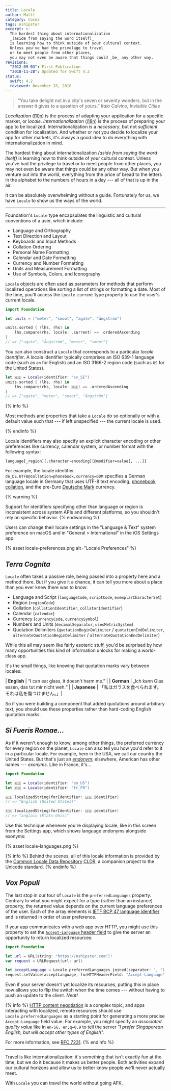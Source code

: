 ```yaml
---
title: Locale
author: Mattt
category: Cocoa
tags: nshipster
excerpt: >-
  The hardest thing about internationalization 
  _(aside from saying the word itself)_
  is learning how to think outside of your cultural context.
  Unless you've had the privelage to travel 
  or to meet people from other places,
  you may not even be aware that things could _be_ any other way.
revisions:
  "2012-09-03": First Publication
  "2018-11-28": Updated for Swift 4.2
status:
  swift: 4.2
  reviewed: November 28, 2018
---
```


> “You take delight not in a city's seven or seventy wonders,
> but in the answer it gives to a question of yours.”
> <cite>Italo Calvino, <em>Invisible Cities</em></cite>

<dfn>Localization</dfn>
(<abbr title="Localization">l10n</abbr>)
is the process of adapting your application for a specific market,
or <dfn>locale</dfn>.
<dfn>Internationalization</dfn>
(<abbr title="Internationalization">i18n</abbr>)
is the process of preparing your app to be localized.
Internationalization is a _necessary_,
but not _sufficient_ condition for localization.
And whether or not you decide to localize your app for other markets,
it's always a good idea to do everything with internationalization in mind.

The hardest thing about internationalization
_(aside from saying the word itself)_
is learning how to think outside of your cultural context.
Unless you've had the privilege to travel
or to meet people from other places,
you may not even be aware that things could _be_ any other way.
But when you venture out into the world,
everything from the price of bread to
the letters in the alphabet to
the numbers of hours in a day ---
all of that is up in the air.

It can be absolutely overwhelming without a guide.
Fortunately for us, we have `Locale` to show us the ways of the world.

---

Foundation's `Locale` type encapsulates
the linguistic and cultural conventions of a user,
which include:

- Language and Orthography
- Text Direction and Layout
- Keyboards and Input Methods
- Collation Ordering
- Personal Name Formatting
- Calendar and Date Formatting
- Currency and Number Formatting
- Units and Measurement Formatting
- Use of Symbols, Colors, and Iconography

`Locale` objects are often used as parameters
for methods that perform localized operations
like sorting a list of strings or formatting a date.
Most of the time,
you'll access the `Locale.current` type property
to use the user's current locale.

```swift
import Foundation

let units = ["meter", "smoot", "agate", "ångström"]

units.sorted { (lhs, rhs) in
    lhs.compare(rhs, locale: .current) == .orderedAscending
}
// => ["agate", "ångström", "meter", "smoot"]
```

You can also construct a `Locale`
that corresponds to a particular <dfn>locale identifier</dfn>.
A locale identifier typically comprises
an ISO 639-1 language code (such as `en` for English) and
an ISO 3166-2 region code (such as `US` for the United States).

```swift
let 🇸🇪 = Locale(identifier: "sv_SE")
units.sorted { (lhs, rhs) in
    lhs.compare(rhs, locale: 🇸🇪) == .orderedAscending
}
// => ["agate", "meter", "smoot", "ångström"]
```

{% info %}

Most methods and properties that take a `Locale`
do so optionally or with a default value
such that ---
if left unspecified ---
the current locale is used.

{% endinfo %}

Locale identifiers may also specify
an explicit character encoding or
other preferences like currency, calendar system, or number format
with the following syntax:

```
language[_region][.character-encoding][@modifier=value[, ...]]
```

For example,
the locale identifier `de_DE.UTF8@collation=phonebook,currency=DDM`
specifies a German language locale in Germany
that uses UTF-8 text encoding,
[phonebook collation](http://developer.mimer.com/charts/german_phonebook.htm),
and the pre-Euro [Deutsche Mark](https://en.wikipedia.org/wiki/Deutsche_Mark) currency.

{% warning %}

Support for identifiers specifying other than language or region is inconsistent
across system APIs and different platforms,
so you shouldn't rely on specific behavior.
{% endwarning %}

Users can change their locale settings
in the "Language & Text" system preference on macOS and
in "General > International" in the iOS Settings app.

{% asset locale-preferences.png alt="Locale Preferences" %}

## _Terra Cognita_

`Locale` often takes a passive role,
being passed into a property here and a method there.
But if you give it a chance,
it can tell you more about a place than you ever knew there was to know:

- Language and Script (`languageCode`, `scriptCode`, `exemplarCharacterSet`)
- Region (`regionCode`)
- Collation (`collationIdentifier`, `collatorIdentifier`)
- Calendar (`calendar`)
- Currency (`currencyCode`, `currencySymbol`)
- Numbers and Units (`decimalSeparator`, `usesMetricSystem`)
- Quotation Delimiters
  (`quotationBeginDelimiter` / `quotationEndDelimiter`,
  `alternateQuotationBeginDelimiter` / `alternateQuotationEndDelimiter`)

While this all may seem like fairly esoteric stuff,
you'd be surprised by how many opportunities this kind of information unlocks
for making a world-class app.

It's the small things, like knowing that quotation marks vary between locales:

| **English** | “I can eat glass, it doesn't harm me.” |
| **German** | „Ich kann Glas essen, das tut mir nicht weh.“ |
| **Japanese** | 「私はガラスを食べられます。それは私を傷つけません。」|

So if you were building a component that added quotations around arbitrary text,
you should use these properties
rather than hard-coding English quotation marks.

## _Si Fueris Romae…_

As if it weren't enough to know, among other things,
the preferred currency for every region on the planet,
`Locale` can also tell you how you'd refer to it in a particular locale.
For example,
here in the USA, we call our country the United States.
But that's just an
<a href="https://en.wikipedia.org/wiki/Exonym_and_endonym"><dfn>endonym</dfn></a>;
elsewhere, American has other names ---
<dfn>exonyms</dfn>.
Like in France, it's...

```swift
import Foundation

let 🇺🇸 = Locale(identifier: "en_US")
let 🇫🇷 = Locale(identifier: "fr_FR")

🇺🇸.localizedString(forIdentifier: 🇺🇸.identifier)
// => "English (United States)"

🇫🇷.localizedString(forIdentifier: 🇺🇸.identifier)
// => "anglais (États-Unis)"
```

Use this technique whenever you're displaying locale,
like in this screen from the Settings app,
which shows language endonyms alongside exonyms:

{% asset locale-languages.png %}

{% info %}
Behind the scenes,
all of this locale information is provided by the
[Common Locale Data Repository](http://cldr.unicode.org)
<abbr title="Common Locale Data Repository">CLDR</abbr>,
a companion project to the Unicode standard.
{% endinfo %}

## _Vox Populi_

The last stop in our tour of `Locale`
is the `preferredLanguages` property.
Contrary to what you might expect for a type (rather than an instance) property,
the returned value depends on the current language preferences of the user.
Each of the array elements is
[IETF BCP 47 language identifier](http://tools.ietf.org/html/bcp47)
and is returned in order of user preference.

If your app communicates with a web app over HTTP,
you might use this property to set the
[`Accept-Language` header field](http://www.w3.org/Protocols/rfc2616/rfc2616-sec14.html#sec14.4)
to give the server an opportunity to return localized resources:

```swift
import Foundation

let url = URL(string: "https://nshipster.com")!
var request = URLRequest(url: url)

let acceptLanguage = Locale.preferredLanguages.joined(separator: ", ")
request.setValue(acceptLanguage, forHTTPHeaderField: "Accept-Language")
```

Even if your server doesn't yet localize its resources,
putting this in place now allows you to flip the switch when the time comes ---
without having to push an update to the client.
_Neat!_

{% info %}
[HTTP content negotiation](https://tools.ietf.org/html/rfc7231#section-3.4)
is a complex topic,
and apps interacting with localized, remote resources
should use `Locale.preferredLanguages` as a starting point
for generating a more precise `Accept-Language` field value.
For example,
you might specify an <dfn>associated quality value</dfn>
like in `en-SG, en;q=0.9`
to tell the server
_"I prefer Singaporean English, but will accept other types of English"_.

For more information,
see [RFC 7231](https://tools.ietf.org/html/rfc7231#section-5.3.5).
{% endinfo %}

---

Travel is like internationalization:
it's something that isn't exactly fun at the time,
but we do it because it makes us better people.
Both activities expand our cultural horizons
and allow us to better know people we'll never actually meet.

With `Locale` you can travel the world without going AFK.
